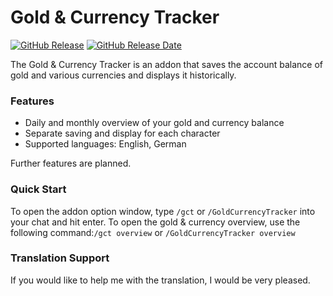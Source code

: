 # Gold & Currency Tracker

[![GitHub Release](https://img.shields.io/github/v/release/diomsg-code/GoldCurrencyTracker?logo=github&cacheSeconds=600)](https://github.com/diomsg-code/GoldCurrencyTracker/releases)
[![GitHub Release Date](https://img.shields.io/github/release-date/diomsg-code/GoldCurrencyTracker?logo=github&cacheSeconds=600)](https://github.com/diomsg-code/GoldCurrencyTracker/releases)

The Gold & Currency Tracker is an addon that saves the account balance of gold and various currencies and displays it historically.

### Features

*   Daily and monthly overview of your gold and currency balance
*   Separate saving and display for each character
*   Supported languages: English, German

Further features are planned.

### Quick Start

To open the addon option window, type `/gct` or `/GoldCurrencyTracker` into your chat and hit enter. To open the gold & currency overview, use the following command:`/gct overview` or `/GoldCurrencyTracker overview`

### Translation Support

If you would like to help me with the translation, I would be very pleased.
